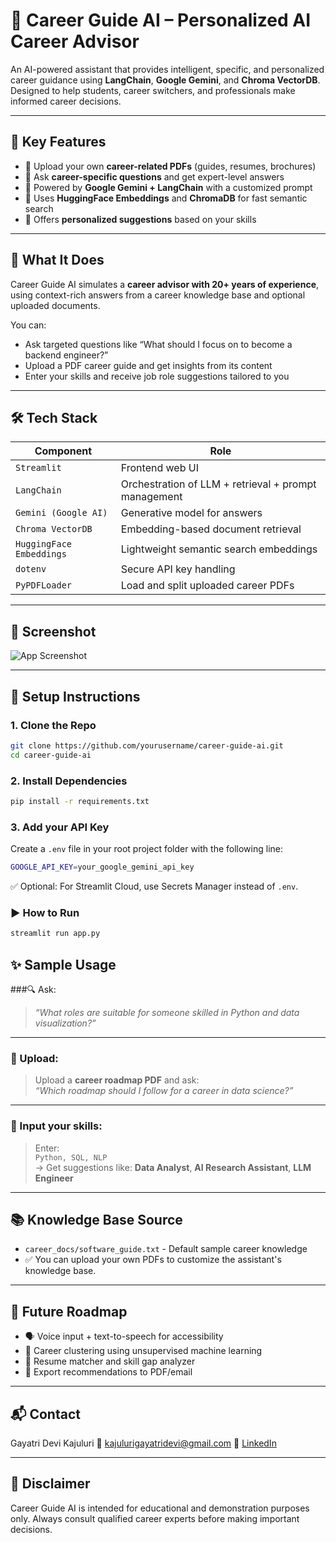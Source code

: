 # 💼 Career Guide AI – Personalized AI Career Advisor

An AI-powered assistant that provides intelligent, specific, and personalized career guidance using **LangChain**, **Google Gemini**, and **Chroma VectorDB**. Designed to help students, career switchers, and professionals make informed career decisions.

---

## 🚀 Key Features

- 📄 Upload your own **career-related PDFs** (guides, resumes, brochures)
- 🧠 Ask **career-specific questions** and get expert-level answers
- 💬 Powered by **Google Gemini + LangChain** with a customized prompt
- 🧠 Uses **HuggingFace Embeddings** and **ChromaDB** for fast semantic search
- 🎯 Offers **personalized suggestions** based on your skills

---

## 🧠 What It Does

Career Guide AI simulates a **career advisor with 20+ years of experience**, using context-rich answers from a career knowledge base and optional uploaded documents.

You can:

- Ask targeted questions like “What should I focus on to become a backend engineer?”
- Upload a PDF career guide and get insights from its content
- Enter your skills and receive job role suggestions tailored to you

---

## 🛠️ Tech Stack

| Component                 | Role                                                  |
|--------------------------|-------------------------------------------------------|
| `Streamlit`              | Frontend web UI                                       |
| `LangChain`              | Orchestration of LLM + retrieval + prompt management |
| `Gemini (Google AI)`     | Generative model for answers                          |
| `Chroma VectorDB`        | Embedding-based document retrieval                    |
| `HuggingFace Embeddings` | Lightweight semantic search embeddings                |
| `dotenv`                 | Secure API key handling                               |
| `PyPDFLoader`            | Load and split uploaded career PDFs                   |

---

## 📸 Screenshot

![App Screenshot](assets/screenshot.png)

---

## 🔧 Setup Instructions

### 1. Clone the Repo

```bash
git clone https://github.com/yourusername/career-guide-ai.git
cd career-guide-ai
```

### 2. Install Dependencies

```bash
pip install -r requirements.txt
```

### 3. Add your API Key

Create a `.env` file in your root project folder with the following line:
```bash
GOOGLE_API_KEY=your_google_gemini_api_key
```
✅ Optional: For Streamlit Cloud, use Secrets Manager instead of `.env`.

### ▶️ How to Run

```bash
streamlit run app.py
```

## ✨ Sample Usage

###🔍 Ask:
> _“What roles are suitable for someone skilled in Python and data visualization?”_

---

### 📄 Upload:
> Upload a **career roadmap PDF** and ask:  
> _“Which roadmap should I follow for a career in data science?”_

---

### 🎯 Input your skills:
> Enter:  
> `Python, SQL, NLP`  
> → Get suggestions like: **Data Analyst**, **AI Research Assistant**, **LLM Engineer**

--- 

## 📚 Knowledge Base Source
- `career_docs/software_guide.txt` - Default sample career knowledge
- ✅ You can upload your own PDFs to customize the assistant's knowledge base.

---

## 🔮 Future Roadmap

- 🗣️ Voice input + text-to-speech for accessibility
- 🧠 Career clustering using unsupervised machine learning
- 🔗 Resume matcher and skill gap analyzer
- 🧾 Export recommendations to PDF/email

---

## 📬 Contact

Gayatri Devi Kajuluri
📧 [kajulurigayatridevi@gmail.com](mailto:kajulurigayatridevi@gmail.com)
🔗 [LinkedIn](https://www.linkedin.com/in/gayatri-devi-kajuluri/)

---

## 📢 Disclaimer
Career Guide AI is intended for educational and demonstration purposes only.
Always consult qualified career experts before making important decisions.
